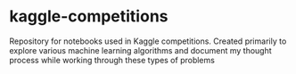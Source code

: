 # kaggle-competitions

Repository for notebooks used in Kaggle competitions. Created primarily to explore various machine learning algorithms and document my thought process while working through these types of problems
